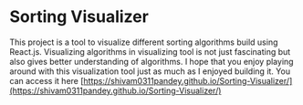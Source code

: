 # Sorting Visualizer

This project is a tool to visualize different sorting algorithms build using React.js. Visualizing algorithms in visualizing tool is not just fascinating but also gives better understanding of algorithms. I hope that you enjoy playing around with this visualization tool just as much as I enjoyed building it. You can access it here [https://shivam0311pandey.github.io/Sorting-Visualizer/](https://shivam0311pandey.github.io/Sorting-Visualizer/)

